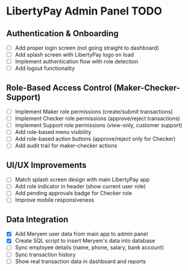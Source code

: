 # LibertyPay Admin Panel TODO

## Authentication & Onboarding
- [ ] Add proper login screen (not going straight to dashboard)
- [ ] Add splash screen with LibertyPay logo on load
- [ ] Implement authentication flow with role detection
- [ ] Add logout functionality

## Role-Based Access Control (Maker-Checker-Support)
- [ ] Implement Maker role permissions (create/submit transactions)
- [ ] Implement Checker role permissions (approve/reject transactions)
- [ ] Implement Support role permissions (view-only, customer support)
- [ ] Add role-based menu visibility
- [ ] Add role-based action buttons (approve/reject only for Checker)
- [ ] Add audit trail for maker-checker actions

## UI/UX Improvements
- [ ] Match splash screen design with main LibertyPay app
- [ ] Add role indicator in header (show current user role)
- [ ] Add pending approvals badge for Checker role
- [ ] Improve mobile responsiveness

## Data Integration
- [x] Add Meryem user data from main app to admin panel
- [x] Create SQL script to insert Meryem's data into database
- [ ] Sync employee details (name, phone, salary, bank account)
- [ ] Sync transaction history
- [ ] Show real transaction data in dashboard and reports
